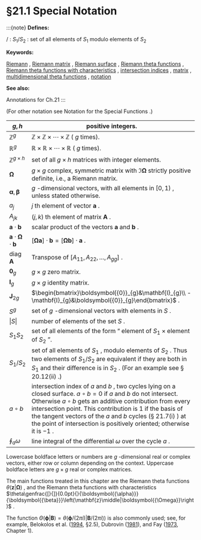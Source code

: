 # §21.1 Special Notation

:::{note}
**Defines:**

$/$ : $S_{1}/S_{2}$ : set of all elements of $S_{1}$ modulo elements of $S_{2}$

**Keywords:**

[Riemann](http://dlmf.nist.gov/search/search?q=Riemann) , [Riemann matrix](http://dlmf.nist.gov/search/search?q=Riemann%20matrix) , [Riemann surface](http://dlmf.nist.gov/search/search?q=Riemann%20surface) , [Riemann theta functions](http://dlmf.nist.gov/search/search?q=Riemann%20theta%20functions) , [Riemann theta functions with characteristics](http://dlmf.nist.gov/search/search?q=Riemann%20theta%20functions%20with%20characteristics) , [intersection indices](http://dlmf.nist.gov/search/search?q=intersection%20indices) , [matrix](http://dlmf.nist.gov/search/search?q=matrix) , [multidimensional theta functions](http://dlmf.nist.gov/search/search?q=multidimensional%20theta%20functions) , [notation](http://dlmf.nist.gov/search/search?q=notation)

**See also:**

Annotations for Ch.21
:::

(For other notation see Notation for the Special Functions .)


| $g,h$ | positive integers. |
|---|---|
| ${\mathbb{Z}}^{g}$ | $\mathbb{Z}\times\mathbb{Z}\times\cdots\times\mathbb{Z}$ ( $g$ times). |
| ${\mathbb{R}}^{g}$ | $\mathbb{R}\times\mathbb{R}\times\cdots\times\mathbb{R}$ ( $g$ times). |
| ${\mathbb{Z}}^{g\times h}$ | set of all $g\times h$ matrices with integer elements. |
| $\boldsymbol{{\Omega}}$ | $g\times g$ complex, symmetric matrix with $\Im\boldsymbol{{\Omega}}$ strictly positive definite, i.e., a Riemann matrix. |
| $\boldsymbol{{\alpha}},\boldsymbol{{\beta}}$ | $g$ -dimensional vectors, with all elements in $[0,1)$ , unless stated otherwise. |
| $a_{j}$ | $j$ th element of vector $\mathbf{a}$ . |
| $A_{jk}$ | $(j,k)$ th element of matrix $\mathbf{A}$ . |
| $\mathbf{a}\cdot\mathbf{b}$ | scalar product of the vectors $\mathbf{a}$ and $\mathbf{b}$ . |
| $\mathbf{a}\cdot\boldsymbol{{\Omega}}\cdot\mathbf{b}$ | $[\boldsymbol{{\Omega}}\mathbf{a}]\cdot\mathbf{b}=[\boldsymbol{{\Omega}}\mathbf{b}]\cdot\mathbf{a}$ . |
| $\operatorname{diag}\mathbf{A}$ | Transpose of $[A_{11},A_{22},\dots,A_{gg}]$ . |
| $\boldsymbol{{0}}_{g}$ | $g\times g$ zero matrix. |
| $\mathbf{I}_{g}$ | $g\times g$ identity matrix. |
| $\mathbf{J}_{2g}$ | $\begin{bmatrix}\boldsymbol{{0}}_{g}&\mathbf{I}_{g}\\ -\mathbf{I}_{g}&\boldsymbol{{0}}_{g}\end{bmatrix}$ . |
| $S^{g}$ | set of $g$ -dimensional vectors with elements in $S$ . |
| $\|S\|$ | number of elements of the set $S$ . |
| $S_{1}S_{2}$ | set of all elements of the form “ $\mbox{element of $S_{1}$}\times\mbox{element of $S_{2}$}$ ”. |
| $S_{1}/S_{2}$ | set of all elements of $S_{1}$ , modulo elements of $S_{2}$ . Thus two elements of $S_{1}/S_{2}$ are equivalent if they are both in $S_{1}$ and their difference is in $S_{2}$ . (For an example see § 20.12(ii) .) |
| $a\circ b$ | intersection index of $a$ and $b$ , two cycles lying on a closed surface. $a\circ b=0$ if $a$ and $b$ do not intersect. Otherwise $a\circ b$ gets an additive contribution from every intersection point. This contribution is $1$ if the basis of the tangent vectors of the $a$ and $b$ cycles (§ 21.7(i) ) at the point of intersection is positively oriented; otherwise it is $-1$ . |
| $\oint_{a}\omega$ | line integral of the differential $\omega$ over the cycle $a$ . |


Lowercase boldface letters or numbers are $g$ -dimensional real or complex vectors, either row or column depending on the context. Uppercase boldface letters are $g\times g$ real or complex matrices.

The main functions treated in this chapter are the Riemann theta functions $\theta\left(\mathbf{z}\middle|\boldsymbol{{\Omega}}\right)$ , and the Riemann theta functions with characteristics $\theta\genfrac{[}{]}{0.0pt}{}{\boldsymbol{{\alpha}}}{\boldsymbol{{\beta}}}\left(\mathbf{z}\middle|\boldsymbol{{\Omega}}\right)$ .

The function $\Theta(\boldsymbol{{\phi}}|\mathbf{B})=\theta\left(\boldsymbol{{\phi}}/(2\pi i)\middle|\mathbf{B}/(2\pi i)\right)$ is also commonly used; see, for example, Belokolos et al. ([1994](./bib/B.html#bib232 "Algebro-geometric Approach to Nonlinear Integrable Problems"), §2.5), Dubrovin ([1981](./bib/D.html#bib685 "Theta functions and non-linear equations")), and Fay ([1973](./bib/F.html#bib778 "Theta Functions on Riemann Surfaces"), Chapter 1).
